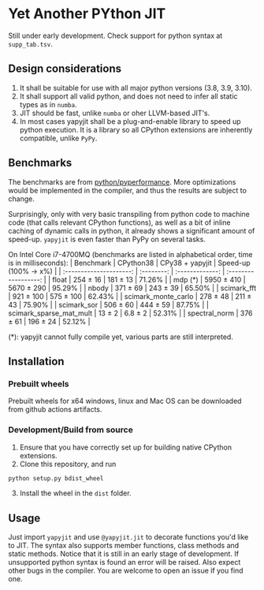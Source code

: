 # Yet Another PYthon JIT
Still under early development. Check support for python syntax at `supp_tab.tsv`.

## Design considerations
1. It shall be suitable for use with all major python versions (3.8, 3.9, 3.10).
2. It shall support all valid python, and does not need to infer all static types as in `numba`.
3. JIT should be fast, unlike `numba` or oher LLVM-based JIT's.
4. In most cases yapyjit shall be a plug-and-enable library to speed up python execution. It is a library so all CPython extensions are inherently compatible, unlike `PyPy`.

## Benchmarks
The benchmarks are from [python/pyperformance](https://github.com/python/pyperformance). More optimizations would be implemented in the compiler, and thus the results are subject to change.

Surprisingly, only with very basic transpiling from python code to machine code (that calls relevant CPython functions), as well as a bit of inline caching of dynamic calls in python, it already shows a significant amount of speed-up. `yapyjit` is even faster than PyPy on several tasks.

On Intel Core i7-4700MQ (benchmarks are listed in alphabetical order, time is in milliseconds):
|        Benchmark        | CPython38  | CPy38 + yapyjit | Speed-up (100% → x%) |
| :---------------------: | :--------: | :-------------: | :------------------: |
|          float          |  254 ± 16  |    181 ± 13     |        71.26%        |
|         mdp (*)         | 5950 ± 410 |   5670 ± 290    |        95.29%        |
|          nbody          |  371 ± 69  |    243 ± 39     |        65.50%        |
|       scimark_fft       | 921 ± 100  |    575 ± 100    |        62.43%        |
|   scimark_monte_carlo   |  278 ± 48  |    211 ± 43     |        75.90%        |
|       scimark_sor       |  506 ± 60  |    444 ± 59     |        87.75%        |
| scimark_sparse_mat_mult |   13 ± 2   |     6.8 ± 2     |        52.31%        |
|      spectral_norm      |  376 ± 61  |    196 ± 24     |        52.12%        |

(*): yapyjit cannot fully compile yet, various parts are still interpreted.

## Installation
### Prebuilt wheels
Prebuilt wheels for x64 windows, linux and Mac OS can be downloaded from github actions artifacts.

### Development/Build from source
1. Ensure that you have correctly set up for building native CPython extensions.
2. Clone this repository, and run
```sh
python setup.py bdist_wheel
```
3. Install the wheel in the `dist` folder.

## Usage
Just import `yapyjit` and use `@yapyjit.jit` to decorate functions you'd like to JIT. The syntax also supports member functions, class methods and static methods. Notice that it is still in an early stage of development. If unsupported python syntax is found an error will be raised. Also expect other bugs in the compiler. You are welcome to open an issue if you find one.
